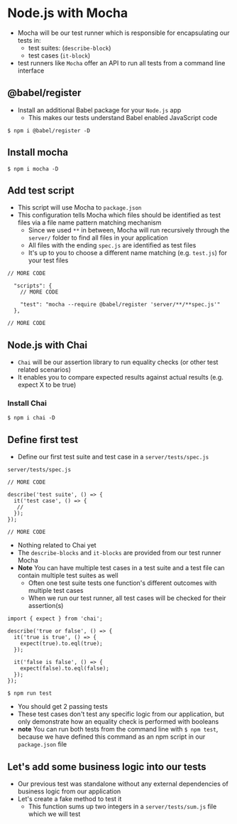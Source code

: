 # Node.js with Mocha
* Mocha will be our test runner which is responsible for encapsulating our tests in:
    - test suites: (`describe-block`)
    - test cases (`it-block`)
* test runners like `Mocha` offer an API to run all tests from a command line interface

## @babel/register
* Install an additional Babel package for your `Node.js` app
    - This makes our tests understand Babel enabled JavaScript code

`$ npm i @babel/register -D`

## Install mocha
`$ npm i mocha -D`

## Add test script
* This script will use Mocha to `package.json`
* This configuration tells Mocha which files should be identified as test files via a file name pattern matching mechanism
    - Since we used `**` in between, Mocha will run recursively through the `server/` folder to find all files in your application
    - All files with the ending `spec.js` are identified as test files
    - It's up to you to choose a different name matching (e.g. `test.js`) for your test files

```
// MORE CODE

  "scripts": {
    // MORE CODE

    "test": "mocha --require @babel/register 'server/**/**spec.js'"
  },

// MORE CODE
```

## Node.js with Chai
* `Chai` will be our assertion library to run equality checks (or other test related scenarios)
* It enables you to compare expected results against actual results (e.g. expect X to be true)

### Install Chai
`$ npm i chai -D`

## Define first test
* Define our first test suite and test case in a `server/tests/spec.js`

`server/tests/spec.js`

```
// MORE CODE

describe('test suite', () => {
  it('test case', () => {
   //
  });
});

// MORE CODE
```

* Nothing related to Chai yet
* The `describe-blocks` and `it-blocks` are provided from our test runner Mocha
* **Note** You can have multiple test cases in a test suite and a test file can contain multiple test suites as well
    - Often one test suite tests one function's different outcomes with multiple test cases
    - When we run our test runner, all test cases will be checked for their assertion(s)

```
import { expect } from 'chai';

describe('true or false', () => {
  it('true is true', () => {
    expect(true).to.eql(true);
  });

  it('false is false', () => {
    expect(false).to.eql(false);
  });
});
```

`$ npm run test`

* You should get 2 passing tests
* These test cases don't test any specific logic from our application, but only demonstrate how an equality check is performed with booleans
* **note** You can run both tests from the command line with `$ npm test`, because we have defined this command as an npm script in our `package.json` file

## Let's add some business logic into our tests
* Our previous test was standalone without any external dependencies of business logic from our application
* Let's create a fake method to test it
    - This function sums up two integers in a `server/tests/sum.js` file which we will test


